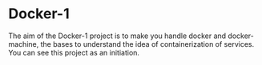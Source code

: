 # Docker-1
The aim of the Docker-1 project is to make you handle docker and docker-machine, the bases to understand the idea of containerization of services. You can see this project as an initiation.
